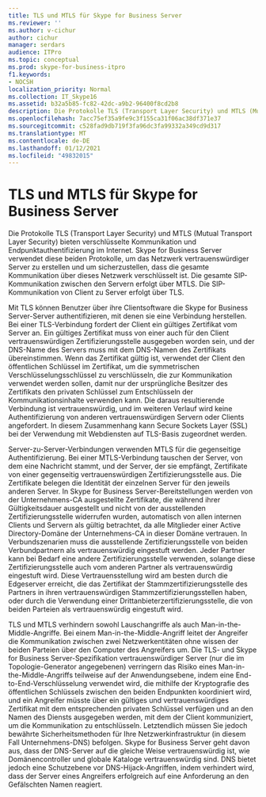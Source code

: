 ```yaml
---
title: TLS und MTLS für Skype for Business Server
ms.reviewer: ''
ms.author: v-cichur
author: cichur
manager: serdars
audience: ITPro
ms.topic: conceptual
ms.prod: skype-for-business-itpro
f1.keywords:
- NOCSH
localization_priority: Normal
ms.collection: IT_Skype16
ms.assetid: b32a5b85-fc82-42dc-a9b2-96400f8cd2b8
description: Die Protokolle TLS (Transport Layer Security) und MTLS (Mutual Transport Layer Security) bieten verschlüsselte Kommunikation und Endpunktauthentifizierung im Internet. Skype for Business Server verwendet diese beiden Protokolle, um das Netzwerk vertrauenswürdiger Server zu erstellen und um sicherzustellen, dass die gesamte Kommunikation über dieses Netzwerk verschlüsselt ist. Die gesamte SIP-Kommunikation zwischen den Servern erfolgt über MTLS. Die SIP-Kommunikation von Client zu Server erfolgt über TLS.
ms.openlocfilehash: 7acc75ef35a9fe9c3f155ca31f06ac38df371e37
ms.sourcegitcommit: c528fad9db719f3fa96dc3fa99332a349cd9d317
ms.translationtype: MT
ms.contentlocale: de-DE
ms.lasthandoff: 01/12/2021
ms.locfileid: "49832015"
---
```

# <a name="tls-and-mtls-for-skype-for-business-server"></a>TLS und MTLS für Skype for Business Server
 
Die Protokolle TLS (Transport Layer Security) und MTLS (Mutual Transport Layer Security) bieten verschlüsselte Kommunikation und Endpunktauthentifizierung im Internet. Skype for Business Server verwendet diese beiden Protokolle, um das Netzwerk vertrauenswürdiger Server zu erstellen und um sicherzustellen, dass die gesamte Kommunikation über dieses Netzwerk verschlüsselt ist. Die gesamte SIP-Kommunikation zwischen den Servern erfolgt über MTLS. Die SIP-Kommunikation von Client zu Server erfolgt über TLS.
  
Mit TLS können Benutzer über ihre Clientsoftware die Skype for Business Server-Server authentifizieren, mit denen sie eine Verbindung herstellen. Bei einer TLS-Verbindung fordert der Client ein gültiges Zertifikat vom Server an. Ein gültiges Zertifikat muss von einer auch für den Client vertrauenswürdigen Zertifizierungsstelle ausgegeben worden sein, und der DNS-Name des Servers muss mit dem DNS-Namen des Zertifikats übereinstimmen. Wenn das Zertifikat gültig ist, verwendet der Client den öffentlichen Schlüssel im Zertifikat, um die symmetrischen Verschlüsselungsschlüssel zu verschlüsseln, die zur Kommunikation verwendet werden sollen, damit nur der ursprüngliche Besitzer des Zertifikats den privaten Schlüssel zum Entschlüsseln der Kommunikationsinhalte verwenden kann. Die daraus resultierende Verbindung ist vertrauenswürdig, und im weiteren Verlauf wird keine Authentifizierung von anderen vertrauenswürdigen Servern oder Clients angefordert. In diesem Zusammenhang kann Secure Sockets Layer (SSL) bei der Verwendung mit Webdiensten auf TLS-Basis zugeordnet werden.
  
Server-zu-Server-Verbindungen verwenden MTLS für die gegenseitige Authentifizierung. Bei einer MTLS-Verbindung tauschen der Server, von dem eine Nachricht stammt, und der Server, der sie empfängt, Zertifikate von einer gegenseitig vertrauenswürdigen Zertifizierungsstelle aus. Die Zertifikate belegen die Identität der einzelnen Server für den jeweils anderen Server. In Skype for Business Server-Bereitstellungen werden von der Unternehmens-CA ausgestellte Zertifikate, die während ihrer Gültigkeitsdauer ausgestellt und nicht von der ausstellenden Zertifizierungsstelle widerrufen wurden, automatisch von allen internen Clients und Servern als gültig betrachtet, da alle Mitglieder einer Active Directory-Domäne der Unternehmens-CA in dieser Domäne vertrauen. In Verbundszenarien muss die ausstellende Zertifizierungsstelle von beiden Verbundpartnern als vertrauenswürdig eingestuft werden. Jeder Partner kann bei Bedarf eine andere Zertifizierungsstelle verwenden, solange diese Zertifizierungsstelle auch vom anderen Partner als vertrauenswürdig eingestuft wird. Diese Vertrauensstellung wird am besten durch die Edgeserver erreicht, die das Zertifikat der Stammzertifizierungsstelle des Partners in ihren vertrauenswürdigen Stammzertifizierungsstellen haben, oder durch die Verwendung einer Drittanbieterzertifizierungsstelle, die von beiden Parteien als vertrauenswürdig eingestuft wird.
  
TLS und MTLS verhindern sowohl Lauschangriffe als auch Man-in-the-Middle-Angriffe. Bei einem Man-in-the-Middle-Angriff leitet der Angreifer die Kommunikation zwischen zwei Netzwerkentitäten ohne wissen der beiden Parteien über den Computer des Angreifers um. Die TLS- und Skype for Business Server-Spezifikation vertrauenswürdiger Server (nur die im Topologie-Generator angegebenen) verringern das Risiko eines Man-in-the-Middle-Angriffs teilweise auf der Anwendungsebene, indem eine End-to-End-Verschlüsselung verwendet wird, die mithilfe der Kryptografie des öffentlichen Schlüssels zwischen den beiden Endpunkten koordiniert wird, und ein Angreifer müsste über ein gültiges und vertrauenswürdiges Zertifikat mit dem entsprechenden privaten Schlüssel verfügen und an den Namen des Diensts ausgegeben werden, mit dem der Client kommuniziert, um die Kommunikation zu entschlüsseln. Letztendlich müssen Sie jedoch bewährte Sicherheitsmethoden für Ihre Netzwerkinfrastruktur (in diesem Fall Unternehmens-DNS) befolgen. Skype for Business Server geht davon aus, dass der DNS-Server auf die gleiche Weise vertrauenswürdig ist, wie Domänencontroller und globale Kataloge vertrauenswürdig sind. DNS bietet jedoch eine Schutzebene vor DNS-Hijack-Angriffen, indem verhindert wird, dass der Server eines Angreifers erfolgreich auf eine Anforderung an den Gefälschten Namen reagiert.
  

